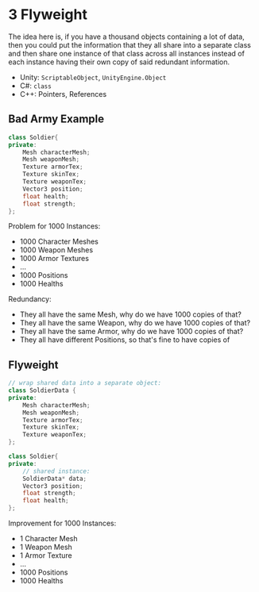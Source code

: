 # 3 Flyweight

The idea here is, if you have a thousand objects containing a lot of data, then you could put the information that they all share into a separate class and then share one instance of that class across all instances instead of each instance having their own copy of said redundant information.
- Unity: `ScriptableObject`, `UnityEngine.Object`
- C#: `class`
- C++: Pointers, References

## Bad Army Example

```cpp
class Soldier{
private:
    Mesh characterMesh;
    Mesh weaponMesh;
    Texture armorTex;
    Texture skinTex;
    Texture weaponTex;
    Vector3 position;
    float health;
    float strength;
};
```

Problem for 1000 Instances:
- 1000 Character Meshes
- 1000 Weapon Meshes
- 1000 Armor Textures
- ...
- 1000 Positions
- 1000 Healths

Redundancy:
- They all have the same Mesh, why do we have 1000 copies of that?
- They all have the same Weapon, why do we have 1000 copies of that?
- They all have the same Armor, why do we have 1000 copies of that?
- They all have different Positions, so that's fine to have copies of

## Flyweight

```cpp
// wrap shared data into a separate object:
class SoldierData {
private:
    Mesh characterMesh;
    Mesh weaponMesh;
    Texture armorTex;
    Texture skinTex;
    Texture weaponTex;
};
```

```cpp
class Soldier{
private:
    // shared instance:
    SoldierData* data;
    Vector3 position;
    float strength;
    float health;
};
```

Improvement for 1000 Instances:
- 1 Character Mesh
- 1 Weapon Mesh
- 1 Armor Texture
- ...
- 1000 Positions
- 1000 Healths